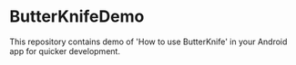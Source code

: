 # ButterKnifeDemo
This repository contains demo of 'How to use ButterKnife' in your Android app for quicker development.


